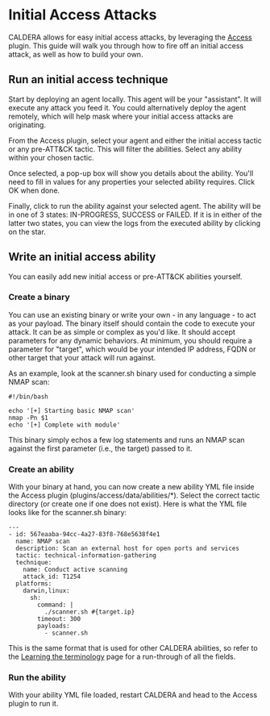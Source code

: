 # Initial Access Attacks

CALDERA allows for easy initial access attacks, by leveraging the [Access](Plugin-library.html#access) plugin. This guide will walk you through how
to fire off an initial access attack, as well as how to build your own. 

## Run an initial access technique

Start by deploying an agent locally. This agent will be your "assistant". It will execute any attack you feed it. You
could alternatively deploy the agent remotely, which will help mask where your initial access attacks are originating.

From the Access plugin, select your agent and either the initial access tactic or any pre-ATT&CK tactic. This will
filter the abilities. Select any ability within your chosen tactic.

Once selected, a pop-up box will show you details about the ability. You'll need to fill in values for any properties
your selected ability requires. Click OK when done. 

Finally, click to run the ability against your selected agent. The ability will be in one of 3 states: IN-PROGRESS, 
SUCCESS or FAILED. If it is in either of the latter two states, you can view the logs from the executed ability by
clicking on the star.

## Write an initial access ability

You can easily add new initial access or pre-ATT&CK abilities yourself.

### Create a binary

You can use an existing binary or write your own - in any language - to act as your payload. The binary itself should
contain the code to execute your attack. It can be as simple or complex as you'd like. It should accept parameters 
for any dynamic behaviors. At minimum, you should require a parameter for "target", which would be your intended IP 
address, FQDN or other target that your attack will run against. 

As an example, look at the scanner.sh binary used for conducting a simple NMAP scan:
```
#!/bin/bash

echo '[+] Starting basic NMAP scan'
nmap -Pn $1
echo '[+] Complete with module'
```
This binary simply echos a few log statements and runs an NMAP scan against the first parameter (i.e., the target) passed to it. 

### Create an ability

With your binary at hand, you can now create a new ability YML file inside the Access plugin (plugins/access/data/abilities/*).
Select the correct tactic directory (or create one if one does not exist). Here is what the YML file looks like for 
the scanner.sh binary:
```
---
- id: 567eaaba-94cc-4a27-83f8-768e5638f4e1
  name: NMAP scan
  description: Scan an external host for open ports and services
  tactic: technical-information-gathering
  technique:
    name: Conduct active scanning
    attack_id: T1254
  platforms:
    darwin,linux:
      sh:
        command: |
          ./scanner.sh #{target.ip}
        timeout: 300
        payloads:
          - scanner.sh
```
This is the same format that is used for other CALDERA abilities, so refer to the [Learning the terminology](Learning-the-terminology.md) page
for a run-through of all the fields. 

### Run the ability

With your ability YML file loaded, restart CALDERA and head to the Access plugin to run it.